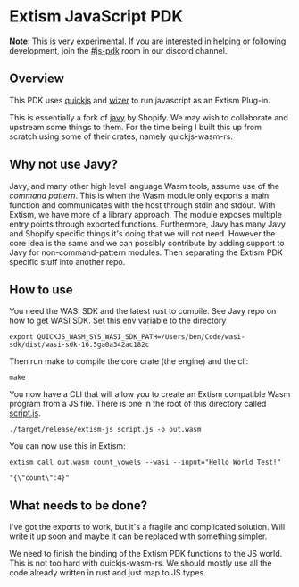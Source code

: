 # Extism JavaScript PDK

**Note**: This is very experimental. If you are interested in helping or following development, join the [#js-pdk](https://discord.com/channels/1011124058408112148/1062468347851178165) room in our discord channel.

## Overview

This PDK uses [quickjs](https://bellard.org/quickjs/) and [wizer](https://github.com/bytecodealliance/wizer) to run javascript as an Extism Plug-in.

This is essentially a fork of [javy](https://github.com/Shopify/javy) by Shopify. We may wish to collaborate and upstream some things to them. For the time being I built this up from scratch using some of their crates, namely quickjs-wasm-rs.

## Why not use Javy?

Javy, and many other high level language Wasm tools, assume use of the *command pattern*. This is when the Wasm module only exports a main function and communicates with the host through stdin and stdout. With Extism, we have more of a library approach. The module exposes multiple entry points through exported functions. Furthermore, Javy has many Javy and Shopify specific things it's doing that we will not need. However the core idea is the same and we can possibly contribute by adding support to Javy for non-command-pattern modules. Then separating the Extism PDK specific stuff into another repo.

## How to use

You need the WASI SDK and the latest rust to compile. See Javy repo on how to get WASI SDK. Set this env variable to the directory

```
export QUICKJS_WASM_SYS_WASI_SDK_PATH=/Users/ben/Code/wasi-sdk/dist/wasi-sdk-16.5ga0a342ac182c
```

Then run make to compile the core crate (the engine) and the cli:

```
make
```

You now have a CLI that will allow you to create an Extism compatible Wasm program from a JS file. There is one in the root of this directory called [script.js](/script.js).


```
./target/release/extism-js script.js -o out.wasm
```

You can now use this in Extism:

```
extism call out.wasm count_vowels --wasi --input="Hello World Test!"

"{\"count\":4}"
```


## What needs to be done?

I've got the exports to work, but it's a fragile and complicated solution. Will write it up soon and maybe it can be replaced with something simpler.

We need to finish the binding of the Extism PDK functions to the JS world. This is not too hard with quickjs-wasm-rs. We should mostly use all the code already written in rust and just map to JS types. 
